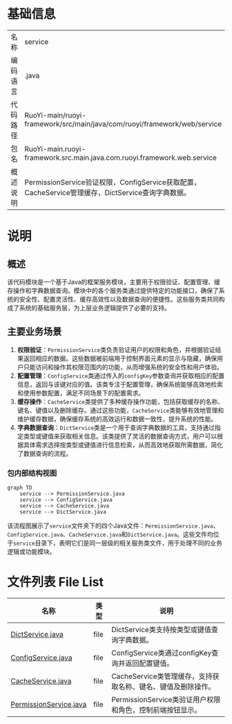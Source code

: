 # 基础信息

|      |      |
|------|------|
| 名称 | service |
| 编码语言 | .java |
| 代码路径 | RuoYi-main/ruoyi-framework/src/main/java/com/ruoyi/framework/web/service |
| 包名 | RuoYi-main.ruoyi-framework.src.main.java.com.ruoyi.framework.web.service |
| 概述说明 | PermissionService验证权限，ConfigService获取配置，CacheService管理缓存，DictService查询字典数据。 |

# 说明

## 概述
该代码模块是一个基于Java的框架服务模块，主要用于权限验证、配置管理、缓存操作和字典数据查询。模块中的各个服务类通过提供特定的功能接口，确保了系统的安全性、配置灵活性、缓存高效性以及数据查询的便捷性。这些服务类共同构成了系统的基础服务层，为上层业务逻辑提供了必要的支持。

## 主要业务场景
1. **权限验证**：`PermissionService`类负责验证用户的权限和角色，并根据验证结果返回相应的数据。这些数据被前端用于控制界面元素的显示与隐藏，确保用户只能访问和操作其权限范围内的功能，从而增强系统的安全性和用户体验。
2. **配置管理**：`ConfigService`类通过传入的`configKey`参数查询并获取相应的配置信息，返回与该键对应的值。该类专注于配置管理，确保系统能够高效地检索和使用参数配置，满足不同场景下的配置需求。
3. **缓存操作**：`CacheService`类提供了多种缓存操作功能，包括获取缓存的名称、键名、键值以及删除缓存。通过这些功能，`CacheService`类能够有效地管理和维护缓存数据，确保缓存系统的高效运行和数据一致性，提升系统的性能。
4. **字典数据查询**：`DictService`类是一个用于查询字典数据的工具，支持通过指定类型或键值来获取相关信息。该类提供了灵活的数据查询方式，用户可以根据具体需求选择按类型或键值进行信息检索，从而高效地获取所需数据，简化了数据查询的流程。


### 包内部结构视图

```mermaid
graph TD
    service --> PermissionService.java
    service --> ConfigService.java
    service --> CacheService.java
    service --> DictService.java
```

该流程图展示了`service`文件夹下的四个Java文件：`PermissionService.java`、`ConfigService.java`、`CacheService.java`和`DictService.java`。这些文件均位于`service`目录下，表明它们是同一层级的相关服务类文件，用于处理不同的业务逻辑或功能模块。

# 文件列表 File List

| 名称   | 类型  | 说明 |
|-------|------|-------------|
| [DictService.java](DictService.md) | file | DictService类支持按类型或键值查询字典数据。 |
| [ConfigService.java](ConfigService.md) | file | ConfigService类通过configKey查询并返回配置键值。 |
| [CacheService.java](CacheService.md) | file | CacheService类管理缓存，支持获取名称、键名、键值及删除操作。 |
| [PermissionService.java](PermissionService.md) | file | PermissionService类验证用户权限和角色，控制前端按钮显示。 |


